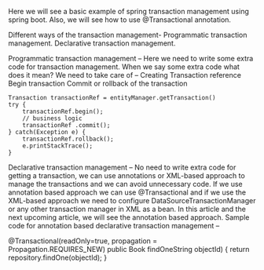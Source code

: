 Here we will see a basic example of spring transaction management using spring boot. Also, we will see how to use @Transactional annotation.

Different ways of the transaction management-
    Programmatic transaction management.
    Declarative transaction management.

Programmatic transaction management – Here we need to write some extra code for transaction management. When we say some extra code what does it mean? We need to take care of –
    Creating Transaction reference
    Begin transaction
    Commit or rollback of the transaction

	Transaction transactionRef = entityManager.getTransaction()                  
	try {  
		transactionRef.begin();                   
		// business logic                   
		transactionRef .commit();  
	} catch(Exception e) {                     
		transactionRef.rollback();  
		e.printStackTrace();                 
	}
	
Declarative transaction management – No need to write extra code for getting a transaction, we can use annotations or XML-based approach to manage the transactions and we can avoid unnecessary code. If we use annotation based approach we can use @Transactional and if we use the XML-based approach we need to configure DataSourceTransactionManager or any other transaction manager in XML as a bean. In this article and the next upcoming article, we will see the annotation based approach.
Sample code for annotation based declarative transaction management –

@Transactional(readOnly=true, propagation = Propagation.REQUIRES_NEW)
public Book findOneString objectId) {
	return repository.findOne(objectId);
}
